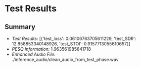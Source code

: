 # Test Results

## Summary
- *Test Results:* [{'test_loss': 0.06106763705611229, 'test_SDR': 12.858853340148926, 'test_STOI': 0.9157713055610657}]
- *PESQ Information:* 1.963561985641718
- *Enhanced Audio File:* ./inference_audio/clean_audio_from_test_phase.wav
